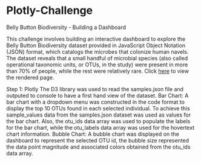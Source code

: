 # Plotly-Challenge

Belly Button Biodiversity - Building a Dashboard

This challenge involves building an interactive dashboard to explore the Belly Button Biodiversity dataset provided in JavaScript Object Notation (JSON) format, which catalogs the microbes that colonize human navels.
The dataset reveals that a small handful of microbial species (also called operational taxonomic units, or OTUs, in the study) were present in more than 70% of people, while the rest were relatively rare. Click [here](https://jonathanezeugo.github.io/Plotly-Challenge/) to view the rendered page.

Step 1: Plotly
The D3 library was used to read the samples.json file and outputed to console to have a first hand view of the dataset.
Bar Chart:
A bar chart with a dropdown menu was constructed in the code format to display the top 10 OTUs found in each selected individual. To achieve this sample_values data from the samples.json dataset was used as values for the bar chart.
Also, the otu_ids data array was used to populate the labels for the bar chart, while the otu_labels data array was used for the hovertext chart information.
Bubble Chart:
A bubble chart was displayed on the dashboard to represent the selected OTU id, the bubble size represented the data point magnitude and associated colors obtained from the otu_ids data array. 